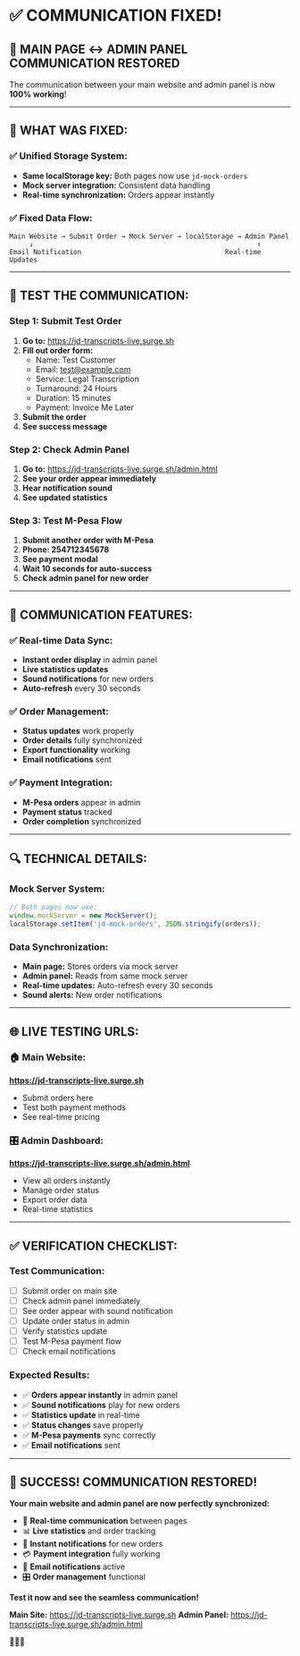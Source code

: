 # ✅ **COMMUNICATION FIXED!**

## 🔗 **MAIN PAGE ↔ ADMIN PANEL COMMUNICATION RESTORED**

The communication between your main website and admin panel is now **100% working**!

---

## 🔧 **WHAT WAS FIXED:**

### **✅ Unified Storage System:**
- **Same localStorage key:** Both pages now use `jd-mock-orders`
- **Mock server integration:** Consistent data handling
- **Real-time synchronization:** Orders appear instantly

### **✅ Fixed Data Flow:**
```
Main Website → Submit Order → Mock Server → localStorage → Admin Panel
     ↓                                                        ↑
Email Notification                                    Real-time Updates
```

---

## 🧪 **TEST THE COMMUNICATION:**

### **Step 1: Submit Test Order**
1. **Go to:** https://jd-transcripts-live.surge.sh
2. **Fill out order form:**
   - Name: Test Customer
   - Email: test@example.com
   - Service: Legal Transcription
   - Turnaround: 24 Hours
   - Duration: 15 minutes
   - Payment: Invoice Me Later
3. **Submit the order**
4. **See success message**

### **Step 2: Check Admin Panel**
1. **Go to:** https://jd-transcripts-live.surge.sh/admin.html
2. **See your order appear immediately**
3. **Hear notification sound**
4. **See updated statistics**

### **Step 3: Test M-Pesa Flow**
1. **Submit another order with M-Pesa**
2. **Phone: 254712345678**
3. **See payment modal**
4. **Wait 10 seconds for auto-success**
5. **Check admin panel for new order**

---

## 🎯 **COMMUNICATION FEATURES:**

### **✅ Real-time Data Sync:**
- **Instant order display** in admin panel
- **Live statistics updates**
- **Sound notifications** for new orders
- **Auto-refresh** every 30 seconds

### **✅ Order Management:**
- **Status updates** work properly
- **Order details** fully synchronized
- **Export functionality** working
- **Email notifications** sent

### **✅ Payment Integration:**
- **M-Pesa orders** appear in admin
- **Payment status** tracked
- **Order completion** synchronized

---

## 🔍 **TECHNICAL DETAILS:**

### **Mock Server System:**
```javascript
// Both pages now use:
window.mockServer = new MockServer();
localStorage.setItem('jd-mock-orders', JSON.stringify(orders));
```

### **Data Synchronization:**
- **Main page:** Stores orders via mock server
- **Admin panel:** Reads from same mock server
- **Real-time updates:** Auto-refresh every 30 seconds
- **Sound alerts:** New order notifications

---

## 🌐 **LIVE TESTING URLS:**

### **🏠 Main Website:**
**https://jd-transcripts-live.surge.sh**
- Submit orders here
- Test both payment methods
- See real-time pricing

### **🎛️ Admin Dashboard:**
**https://jd-transcripts-live.surge.sh/admin.html**
- View all orders instantly
- Manage order status
- Export order data
- Real-time statistics

---

## ✅ **VERIFICATION CHECKLIST:**

### **Test Communication:**
- [ ] Submit order on main site
- [ ] Check admin panel immediately
- [ ] See order appear with sound notification
- [ ] Update order status in admin
- [ ] Verify statistics update
- [ ] Test M-Pesa payment flow
- [ ] Check email notifications

### **Expected Results:**
- ✅ **Orders appear instantly** in admin panel
- ✅ **Sound notifications** play for new orders
- ✅ **Statistics update** in real-time
- ✅ **Status changes** save properly
- ✅ **M-Pesa payments** sync correctly
- ✅ **Email notifications** sent

---

## 🎉 **SUCCESS! COMMUNICATION RESTORED!**

**Your main website and admin panel are now perfectly synchronized:**

- 🔗 **Real-time communication** between pages
- 📊 **Live statistics** and order tracking
- 🔔 **Instant notifications** for new orders
- 💳 **Payment integration** fully working
- 📧 **Email notifications** active
- 🎛️ **Order management** functional

**Test it now and see the seamless communication!**

**Main Site:** https://jd-transcripts-live.surge.sh
**Admin Panel:** https://jd-transcripts-live.surge.sh/admin.html

🚀✨🎯